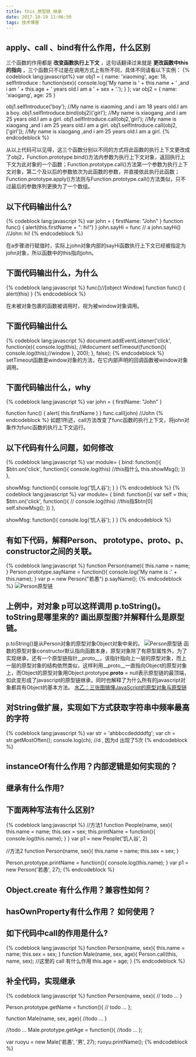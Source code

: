 ```yaml
---
title: this_原型链_继承
date: 2017-10-19 11:06:50
tags: 技术博客
---
```

## apply、call 、bind有什么作用，什么区别
三个函数的作用都是 **改变函数执行上下文** ，这句话翻译过来就是 **更改函数中this的指向** ，三个函数只不过是在调用方式上有所不同，具体不同请看以下实例：
{% codeblock lang:javascript%}
var obj1 = {
  name: 'xiaoming',
  age: 18,
  selfIntroduce : function(sex){
    console.log('My name is ' + this.name + ' ,and i am ' + this.age + ' years old.I am a ' + sex + '.');
  }
};
var obj2 = {
  name: 'xiaogang',
  age: 25
}

obj1.selfIntroduce('boy'); //My name is xiaoming ,and i am 18 years old.I am a boy.
obj1.selfIntroduce.bind(obj2)('girl'); //My name is xiaogang ,and i am 25 years old.I am a girl.
obj1.selfIntroduce.call(obj2,'girl'); //My name is xiaogang ,and i am 25 years old.I am a girl.
obj1.selfIntroduce.call(obj2,['girl']); //My name is xiaogang ,and i am 25 years old.I am a girl.
{% endcodeblock %}

从以上代码可以见得，这三个函数分别以不同的方式将此函数的执行上下文更改成了obj2，Function.prototype.bind()方法内参数为执行上下文对象，返回执行上下文为此对象的一个函数；Function.prototype.call()方法第一个参数为执行上下文对象，第二个及以后的参数依次为此函数的参数，并直接依此执行此函数；Function.prototype.apply()方法则与Function.prototype.call()方法类似，只不过最后的参数序列更换为了一个数组。

## 以下代码输出什么?
{% codeblock lang:javascript %}
var john = {
  firstName: "John"
}
function func() {
  alert(this.firstName + ": hi!")
}
john.sayHi = func // a
john.sayHi() //John: hi!
{% endcodeblock %}

在a步骤进行赋值时，实际上john对象内部的sayHi函数执行上下文已经被指定为john对象，所以函数中的this指向john。
## 下面代码输出什么，为什么
{% codeblock lang:javascript %}
func()//[object Window]
function func() {
  alert(this)
}
{% endcodeblock %}

在未被对象包裹的函数被调用时，视为被window对象调用。
## 下面代码输出什么
{% codeblock lang:javascript %}
document.addEventListener('click', function(e){
    console.log(this); //#document
    setTimeout(function(){
        console.log(this);//window
    }, 200);
}, false);
{% endcodeblock %}
setTimeout函数是window对象的方法，在它内部声明的回调函数被window对象调用。
## 下面代码输出什么，why
{% codeblock lang:javascript %}
var john = {
  firstName: "John"
}

function func() {
  alert( this.firstName )
}
func.call(john) //John
{% endcodeblock %}
如题1所述，call方法改变了func函数的执行上下文，将john对象作为func函数的执行上下文运行。
## 以下代码有什么问题，如何修改
{% codeblock lang:javascript %}
var module= {
  bind: function(){
    $btn.on('click', function(){
      console.log(this) //this指什么
      this.showMsg();
    })
  },

  showMsg: function(){
    console.log('饥人谷');
  }
}
{% endcodeblock %}
{% codeblock lang:javascript %}
var module= {
  bind: function(){
    var self = this;
    $btn.on('click', function(){
//      console.log(this) //this指$btn[0]
      self.showMsg();
    })
  },

  showMsg: function(){
    console.log('饥人谷');
  }
}
{% endcodeblock %}
## 有如下代码，解释Person、 prototype、__proto__、p、constructor之间的关联。
{% codeblock lang:javascript %}
function Person(name){
    this.name = name;
}
Person.prototype.sayName = function(){
    console.log('My name is :' + this.name);
}
var p = new Person("若愚")
p.sayName();
{% endcodeblock %}
![Person原型链](http://img1.zain.red/10.19/1.jpg)
## 上例中，对对象 p可以这样调用 p.toString()。toString是哪里来的? 画出原型图?并解释什么是原型链。
p.toString()是从Person对象的原型对象Object对象中来的。
![Person原型链](http://img1.zain.red/10.19/2.jpg)
函数的原型对象constructor默认指向函数本身，原型对象除了有原型属性外，为了实现继承，还有一个原型链指针__proto__，该指针指向上一层的原型对象，而上一层的原型对象的结构依然类似，这样利用__proto__一直指向Object的原型对象上，而Object的原型对象用Object.prototype.__proto__ = null表示原型链的最顶端，如此变形成了javascript的原型链继承，同时也解释了为什么所有的javascript对象都具有Object的基本方法。
[水乙：三张图搞懂JavaScript的原型对象与原型链](http://www.cnblogs.com/shuiyi/p/5305435.html)
## 对String做扩展，实现如下方式获取字符串中频率最高的字符
{% codeblock lang:javascript %}
var str = 'ahbbccdeddddfg';
var ch = str.getMostOften();
console.log(ch); //d , 因为d 出现了5次
{% endcodeblock %}
## instanceOf有什么作用？内部逻辑是如何实现的？

## 继承有什么作用?

## 下面两种写法有什么区别?
{% codeblock lang:javascript %}
//方法1
function People(name, sex){
    this.name = name;
    this.sex = sex;
    this.printName = function(){
        console.log(this.name);
    }
}
var p1 = new People('饥人谷', 2)

//方法2
function Person(name, sex){
    this.name = name;
    this.sex = sex;
}

Person.prototype.printName = function(){
    console.log(this.name);
}
var p1 = new Person('若愚', 27);
{% endcodeblock %}
## Object.create 有什么作用？兼容性如何？

## hasOwnProperty有什么作用？ 如何使用？

## 如下代码中call的作用是什么?
{% codeblock lang:javascript %}
function Person(name, sex){
    this.name = name;
    this.sex = sex;
}
function Male(name, sex, age){
    Person.call(this, name, sex);    //这里的 call 有什么作用
    this.age = age;
}
{% endcodeblock %}
## 补全代码，实现继承
{% codeblock lang:javascript %}
function Person(name, sex){
    // todo ...
}

Person.prototype.getName = function(){
    // todo ...
};    

function Male(name, sex, age){
   //todo ...
}

//todo ...
Male.prototype.getAge = function(){
    //todo ...
};

var ruoyu = new Male('若愚', '男', 27);
ruoyu.printName();
{% endcodeblock %}

